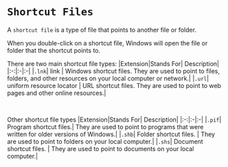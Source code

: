 # `Shortcut Files`

A `shortcut file` is a type of file that points to another file or folder. 

When you double-click on a shortcut file, Windows will open the file or folder that the shortcut points to.

There are two main shortcut file types:
|Extension|Stands For| Description|
|:-:|:-|:-|
|`.lnk`| link | Windows shortcut files. They are used to point to files, folders, and other resources on your local computer or network.|
|`.url`| uniform resource locator | URL shortcut files. They are used to point to web pages and other online resources.|

<br>

Other shortcut file types
|Extension|Stands For| Description|
|:-:|:-|:-|
|`.pif`| Program shortcut files.| They are used to point to programs that were written for older versions of Windows.|
|`.shb`| Folder shortcut files. | They are used to point to folders on your local computer.|
|`.shs`| Document shortcut files. | They are used to point to documents on your local computer.|
